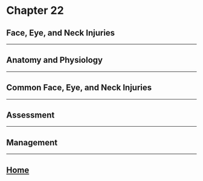 # Chapter 22
## Face, Eye, and Neck Injuries

---

## Anatomy and Physiology

---

## Common Face, Eye, and Neck Injuries

---

## Assessment

---

## Management

---

## [Home](./index.html)